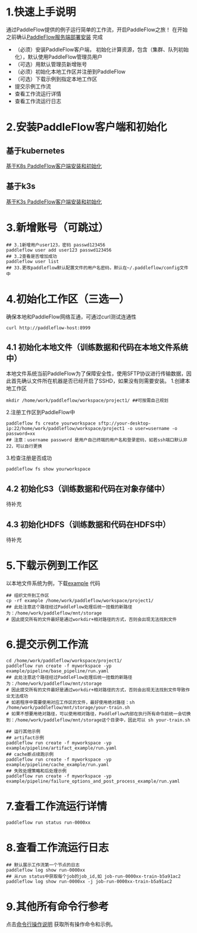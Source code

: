 # 1.快速上手说明
通过PaddleFlow提供的例子运行简单的工作流，开启PaddleFlow之旅！
在开始之前确认[PaddleFlow服务端部署安装](../deployment/how_to_install_paddleflow.md) 完成
- （必须）安装PaddleFlow客户端， 初始化计算资源，包含（集群、队列初始化），默认使用PaddleFlow管理员用户
- （可选）用默认管理员新增账号
- （必须）初始化本地工作区并注册到PaddleFlow
- （可选）下载示例到指定本地工作区
- 提交示例工作流
- 查看工作流运行详情
- 查看工作流运行日志
# 2.安装PaddleFlow客户端和初始化
## 基于kubernetes
[基于K8s PaddleFlow客户端安装和初始化](../deployment/install_paddleflow_on_k8s.md)
## 基于k3s
[基于K3s PaddleFlow客户端安装和初始化](../deployment/install_paddleflow_on_k3s.md)
# 3.新增账号（可跳过）
```shell
## 3.1新增用户user123，密码 passwd123456
paddleflow user add user123 passwd123456
## 3.2查看是否增加成功
paddleflow user list 
## 33.更改paddleflow默认配置文件的用户名密码，默认在~/.paddleflow/config文件中
```
# 4.初始化工作区（三选一）
确保本地和PaddleFlow网络互通，可通过curl测试连通性
```shell
curl http://paddleflow-host:8999
```
## 4.1 初始化本地文件（训练数据和代码在本地文件系统中）
本地文件系统当前PaddleFlow为了保障安全性，使用SFTP协议进行传输数据，因此首先确认文件所在机器是否已经开启了SSHD，如果没有则需要安装。
1.创建本地工作区
```shell
mkdir /home/work/paddleflow/workspace/project1/ ##可按需自己规划
```
2.注册工作区到PaddleFlow中
```shell
paddleflow fs create yourworkspace sftp://your-desktop-ip:22/home/work/paddleflow/workspace/project1 -o user=username -o password=xx
## 注意：username password 是用户自己终端的用户名和登录密码，如若ssh端口默认非22，可以自行更换
```
3.检查注册是否成功
```shell
paddleflow fs show yourworkspace
```
## 4.2 初始化S3（训练数据和代码在对象存储中）
待补充

## 4.3 初始化HDFS（训练数据和代码在HDFS中）
待补充
# 5.下载示例到工作区
以本地文件系统为例，下载[example](https://github.com/PaddlePaddle/PaddleFlow/tree/release-0.14.2/example) 代码
```shell
## 组织文件到工作区
cp -rf example /home/work/paddleflow/workspace/project1/
## 此处注意这个路径经过PaddleFlow处理后统一挂载的新路径为：/home/work/paddleflow/mnt/storage
# 因此提交所有的文件最好是通过workdir+相对路径的方式，否则会出现无法找到文件
```
# 6.提交示例工作流
```shell
cd /home/work/paddleflow/workspace/project1/
paddleflow run create -f myworkspace -yp example/pipeline/base_pipeline/run.yaml
## 此处注意这个路径经过PaddleFlow处理后统一挂载的新路径为：/home/work/paddleflow/mnt/storage
# 因此提交所有的文件最好是通过workdir+相对路径的方式，否则会出现无法找到文件导致作业无法成功
# 如若程序中需要使用对应工作区的文件，最好使用绝对路径：sh /home/work/paddleflow/mnt/storage/your-train.sh
# 如果不想要用绝对路径，可以使用相对路径，PaddleFlow内部在执行所有命令前统一会切换到：/home/work/paddleflow/mnt/storage这个目录中，因此可以 sh your-train.sh

## 运行其他示例
## artifact示例
paddleflow run create -f myworkspace -yp example/pipeline/artifact_example/run.yaml
## cache断点续跑示例
paddleflow run create -f myworkspace -yp example/pipeline/cache_example/run.yaml
## 失败处理策略和后处理示例
paddleflow run create -f myworkspace -yp example/pipeline/failure_options_and_post_process_example/run.yaml
```
# 7.查看工作流运行详情
```shell
paddleflow run status run-0000xx
```
# 8.查看工作流运行日志
```shell
## 默认展示工作流第一个节点的日志
paddleflow log show run-0000xx
## 从run status中获取每个job的job_id,如 job-run-0000xx-train-b5a91ac2
paddleflow log show run-0000xx -j job-run-0000xx-train-b5a91ac2
```
# 9.其他所有命令行参考
点击[命令行操作说明](../reference/client_command_reference.md) 获取所有操作命令和示例。






